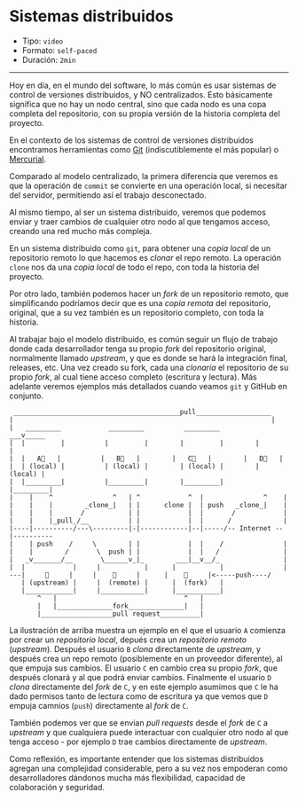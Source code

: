 # Sistemas distribuidos

* Tipo: `video`
* Formato: `self-paced`
* Duración: `2min`

***

Hoy en día, en el mundo del software, lo más común es usar sistemas de control
de versiones distribuidos, y NO centralizados. Esto básicamente significa que no
hay un nodo central, sino que cada nodo es una copa completa del repositorio,
con su propia versión de la historia completa del proyecto.

En el contexto de los sistemas de control de versiones distribuidos encontramos
herramientas como [Git](https://git-scm.com/) (indiscutiblemente el más popular)
o [Mercurial](https://www.mercurial-scm.org/).

Comparado al modelo centralizado, la primera diferencia que veremos es que la
operación de `commit` se convierte en una operación local, si necesitar del
servidor, permitiendo así el trabajo desconectado.

Al mismo tiempo, al ser un sistema distribuido, veremos que podemos enviar y
traer cambios de cualquier otro nodo al que tengamos acceso, creando una red
mucho más compleja.

En un sistema distribuido como `git`, para obtener una _copia local_ de un
repositorio remoto lo que hacemos es _clonar_ el repo remoto. La operación
`clone` nos da una _copia local_ de todo el repo, con toda la historia del
proyecto.

Por otro lado, también podemos hacer un _fork_ de un repositorio remoto, que
simplificando podríamos decir que es una _copia remota_ del repositorio,
original, que a su vez también es un repositorio completo, con toda la historia.

Al trabajar bajo el modelo distribuido, es común seguir un flujo de trabajo
donde cada desarrollador tenga su propio _fork_ del repositorio original,
normalmente llamado _upstream_, y que es donde se hará la integración final,
releases, etc. Una vez creado su fork, cada una _clonaría_ el repositorio de su
propio _fork_, al cual tiene acceso completo (escritura y lectura). Más adelante
veremos ejemplos más detallados cuando veamos `git` y GitHub en conjunto.

```
 __________________________________________pull___________________
|                                                                 |
|   _________            _________          _________          ___v_____
|  |         |          |         |        |         |        |         |
|  |   A📁   |          |   B📁   |        |   C📁   |        |   D📁   |
|  | (local) |          | (local) |        | (local) |        | (local) |
|  |_________|          |_________|        |_________|        |_________|
|    |    ^               ^   | ^            ^  |               ^    |
|    |    |        _clone_|   | |      clone |  | push   _clone_|    |
|    |    |       /           | |            |  |       /            |
|    |    |_pull_/__          | |            |  |      /             |
|----|----------/---\---------|-|------------|--|-----/-- Internet --|----------
|    | push    /     \        | |            |  |    /               |
|    |        /       \  push | |            |  |   /                |
|   _v_______/__       \______v_|_        ___|__v__/_                |
|  |            |     |           |      |           |               |
---|     🏢     |     |    🏢     |      |    🏢     |<-----push----/
   | (upstream) |     |  (remote) |      |  (fork)   |
   |____________|     |___________|      |___________|
       ^   |                                ^   |
       |   |______________fork______________|   |
       |__________________pull request__________|
```

La ilustración de arriba muestra un ejemplo en el que el usuario `A` comienza
por crear un _repositorio local_, depués crea un _repositorio remoto_
(_upstream_). Después el usuario `B` _clona_ directamente de _upstream_, y
después crea un repo remoto (posiblemente en un proveedor diferente), al que
empuja sus cambios. El usuario `C` en cambio crea su propio _fork_, que después
clonará y al que podrá enviar cambios. Finalmente el usuario `D` _clona_
directamente del _fork_ de `C`, y en este ejemplo asumimos que `C` le ha dado
permisos tanto de lectura como de escritura ya que vemos que `D` empuja camnios
(`push`) directamente al _fork_ de `C`.

También podemos ver que se envian _pull requests_ desde el _fork_ de `C` a
_upstream_ y que cualquiera puede interactuar con cualquier otro nodo al que
tenga acceso - por ejemplo `D` trae cambios directamente de _upstream_.

Como reflexión, es importante entender que los sistemas distribuidos agregan una
complejidad considerable, pero a su vez nos empoderan como desarrolladores
dándonos mucha más flexibilidad, capacidad de colaboración y seguridad.
